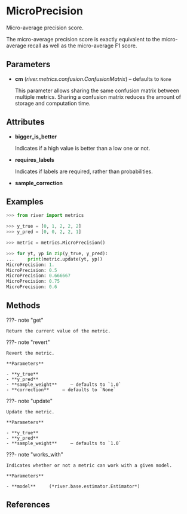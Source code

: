 # MicroPrecision

Micro-average precision score.

The micro-average precision score is exactly equivalent to the micro-average recall as well as the micro-average F1 score.

## Parameters

- **cm** (*river.metrics.confusion.ConfusionMatrix*) – defaults to `None`

    This parameter allows sharing the same confusion matrix between multiple metrics. Sharing a confusion matrix reduces the amount of storage and computation time.


## Attributes

- **bigger_is_better**

    Indicates if a high value is better than a low one or not.

- **requires_labels**

    Indicates if labels are required, rather than probabilities.

- **sample_correction**


## Examples

```python
>>> from river import metrics

>>> y_true = [0, 1, 2, 2, 2]
>>> y_pred = [0, 0, 2, 2, 1]

>>> metric = metrics.MicroPrecision()

>>> for yt, yp in zip(y_true, y_pred):
...     print(metric.update(yt, yp))
MicroPrecision: 1.
MicroPrecision: 0.5
MicroPrecision: 0.666667
MicroPrecision: 0.75
MicroPrecision: 0.6
```

## Methods

???- note "get"

    Return the current value of the metric.

    
???- note "revert"

    Revert the metric.

    **Parameters**

    - **y_true**    
    - **y_pred**    
    - **sample_weight**     – defaults to `1.0`    
    - **correction**     – defaults to `None`    
    
???- note "update"

    Update the metric.

    **Parameters**

    - **y_true**    
    - **y_pred**    
    - **sample_weight**     – defaults to `1.0`    
    
???- note "works_with"

    Indicates whether or not a metric can work with a given model.

    **Parameters**

    - **model**     (*river.base.estimator.Estimator*)    
    
## References

[^1]: [Why are precision, recall and F1 score equal when using micro averaging in a multi-class problem?](https://simonhessner.de/why-are-precision-recall-and-f1-score-equal-when-using-micro-averaging-in-a-multi-class-problem/)

